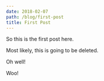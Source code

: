 ```yaml
---
date: 2018-02-07
path: /blog/first-post
title: First Post
---
```


So this is the first post here.

Most likely, this is going to be deleted.

Oh well!

Woo!
